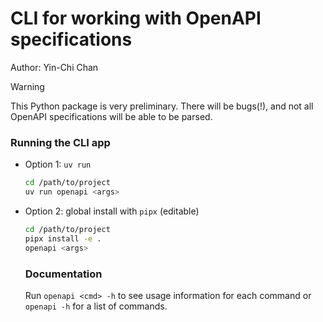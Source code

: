 # CLI for working with OpenAPI specifications

Author: Yin-Chi Chan

> [!WARNING]
> This Python package is very preliminary. There will be bugs(!), and not all OpenAPI specifications will be able to be parsed.

### Running the CLI app

- Option 1: `uv run`
    ```bash
    cd /path/to/project
    uv run openapi <args>
    ```
- Option 2: global install with `pipx` (editable)
  ```bash
  cd /path/to/project
  pipx install -e .
  openapi <args>
  ```

  ### Documentation

  Run `openapi <cmd> -h` to see usage information for each command or `openapi -h` for a list of commands.
  
